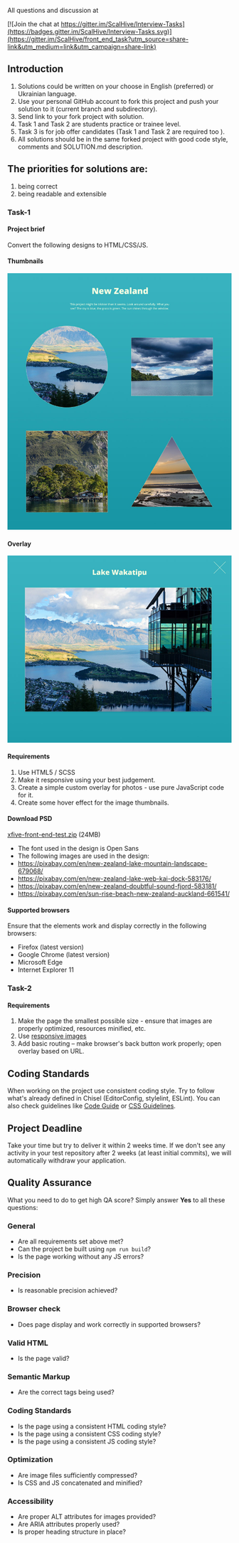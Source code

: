 All questions and discussion at

[![Join the chat at https://gitter.im/ScalHive/Interview-Tasks](https://badges.gitter.im/ScalHive/Interview-Tasks.svg)](https://gitter.im/ScalHive/front_end_task?utm_source=share-link&utm_medium=link&utm_campaign=share-link)

## Introduction

1. Solutions could be written on your choose in English (preferred) or Ukrainian language.
2. Use your personal GitHub account to fork this project and push your solution to it (current branch and subdirectory).
3. Send link to your fork project with solution.
4. Task 1 and Task 2 are students practice or trainee level.
5. Task 3 is for job offer candidates (Task 1 and Task 2 are required too ).
6. All solutions should be in the same forked project with good code style, comments and SOLUTION.md description.



## The priorities for solutions are:
  1) being correct
  2) being readable and extensible



### Task-1

#### Project brief
Convert the following designs to HTML/CSS/JS.

#### Thumbnails
![Xfive Front-end Test Thumbnails](xfive-front-end-test-thumbs.jpg)

#### Overlay
![Xfive Front-end Test Overlay](xfive-front-end-test-overlay.jpg)

#### Requirements
1. Use HTML5 / SCSS
2. Make it responsive using your best judgement.
3. Create a simple custom overlay for photos - use pure JavaScript code for it.
4. Create some hover effect for the image thumbnails.


#### Download PSD
[xfive-front-end-test.zip](xfive-front-end-test.zip?raw=true) (24MB)

  - The font used in the design is Open Sans
  - The following images are used in the design:
  -  https://pixabay.com/en/new-zealand-lake-mountain-landscape-679068/
  -  https://pixabay.com/en/new-zealand-lake-web-kai-dock-583176/
  -  https://pixabay.com/en/new-zealand-doubtful-sound-fjord-583181/
  -  https://pixabay.com/en/sun-rise-beach-new-zealand-auckland-661541/

#### Supported browsers
Ensure that the elements work and display correctly in the following browsers:

- Firefox (latest version)
- Google Chrome (latest version)
- Microsoft Edge
- Internet Explorer 11



### Task-2
#### Requirements
1. Make the page the smallest possible size - ensure that images are properly optimized, resources minified, etc.
2. Use [responsive images](https://jakearchibald.com/2015/anatomy-of-responsive-images/)
3. Add basic routing – make browser's back button work properly; open overlay based on URL.



## Coding Standards
When working on the project use consistent coding style. Try to follow what's already defined in Chisel (EditorConfig, stylelint, ESLint). You can also check guidelines like [Code Guide](http://codeguide.co/) or [CSS Guidelines](http://cssguidelin.es/).

## Project Deadline
Take your time but try to deliver it within 2 weeks time. If we don't see any activity in your test repository after 2 weeks (at least initial commits), we will automatically withdraw your application.

## Quality Assurance

What you need to do to get high QA score? Simply answer **Yes** to all these questions:

### General

- Are all requirements set above met?
- Can the project be built using `npm run build`?
- Is the page working without any JS errors?

### Precision

- Is reasonable precision achieved?

### Browser check

- Does page display and work correctly in supported browsers?

### Valid HTML

- Is the page valid?

### Semantic Markup

- Are the correct tags being used?

### Coding Standards

- Is the page using a consistent HTML coding style?
- Is the page using a consistent CSS coding style?
- Is the page using a consistent JS coding style?

### Optimization

- Are image files sufficiently compressed?
- Is CSS and JS concatenated and minified?

### Accessibility

- Are proper ALT attributes for images provided?
- Are ARIA attributes properly used?
- Is proper heading structure in place?
